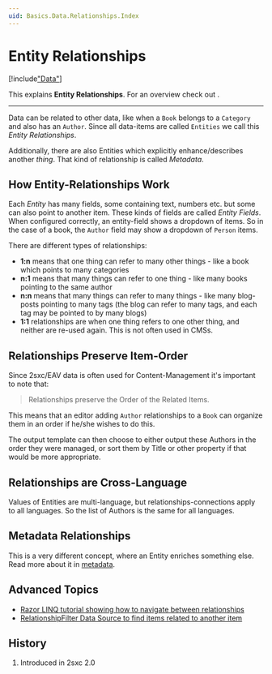 ```yaml
---
uid: Basics.Data.Relationships.Index
---
```

# Entity Relationships

[!include["Data"](../_shared-entities.md)]

This explains **Entity Relationships**. For an overview check out [](xref:Basics.Data.Index).

---

Data can be related to other data, like when a `Book` belongs to a `Category` and also has an `Author`. Since all data-items are called `Entities` we call this _Entity Relationships_. 

Additionally, there are also Entities which explicitly enhance/describes another _thing_. That kind of relationship is called _Metadata_.

## How Entity-Relationships Work

Each _Entity_ has many fields, some containing text, numbers etc. but some can also point to another item. These kinds of fields are called _Entity Fields_. When configured correctly, an entity-field shows a dropdown of items. So in the case of a book, the `Author` field may show a dropdown of `Person` items.

There are different types of relationships: 

* **1:n** means that one thing can refer to many other things - like a book which points to many categories
* **n:1** means that many things can refer to one thing - like many books pointing to the same author
* **n:n** means that many things can refer to many things - like many blog-posts pointing to many tags (the blog can refer to many tags, and each tag may be pointed to by many blogs)
* **1:1** relationships are when one thing refers to one other thing, and neither are re-used again. This is not often used in CMSs.

## Relationships Preserve Item-Order

Since 2sxc/EAV data is often used for Content-Management it's important to note that:

> Relationships preserve the Order of the Related Items.

This means that an editor adding `Author` relationships to a `Book` can organize them in an order if he/she wishes to do this. 

The output template can then choose to either output these Authors in the order they were managed, or sort them by Title or other property if that would be more appropriate. 

## Relationships are Cross-Language

Values of Entities are multi-language, but relationships-connections apply to all languages. So the list of Authors is the same for all languages. 

## Metadata Relationships

This is a very different concept, where an Entity enriches something else. Read more about it in [metadata](xref:Basics.Metadata.Index).

## Advanced Topics

* [Razor LINQ tutorial showing how to navigate between relationships](https://2sxc.org/dnn-tutorials/en/razor/linq/home)
* [RelationshipFilter Data Source to find items related to another item](xref:ToSic.Eav.DataSources.RelationshipFilter)

## History

1. Introduced in 2sxc 2.0
